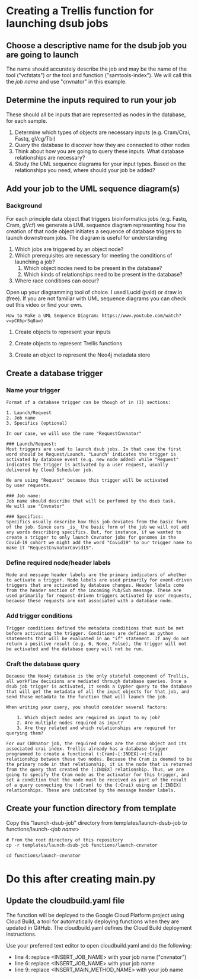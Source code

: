 # Creating a Trellis function for launching dsub jobs

## Choose a descriptive name for the dsub job you are going to launch
The name should accurately describe the job and may be the name of the tool ("vcfstats") or the tool and function ("samtools-index"). We will call this the _job name_ and use "cnvnator" in this example.

## Determine the inputs required to run your job

These should all be inputs that are represented as nodes in the database, for each sample.

1. Determine which types of objects are necessary inputs (e.g. Cram/Crai, Fastq, gVcg/Tbi)
2. Query the database to discover how they are connected to other nodes
3. Think about how you are going to query these inputs. What database relationships are necessary?
4. Study the UML sequence diagrams for your input types. Based on the relationships you need, where should your job be added?

## Add your job to the UML sequence diagram(s)

### Background
For each principle data object that triggers bioinformatics jobs (e.g. Fastq, Cram, gVcf) we generate a UML sequence diagram representing how the creation of that node object initiates a sequence of database triggers to launch downstream jobs. The diagram is useful for understanding

1. Which jobs are triggered by an object node?
2. Which prerequisites are necessary for meeting the conditions of launching a job?
    1. Which object nodes need to be present in the database?
    2. Which kinds of relationships need to be present in the database?
3. Where race conditions can occur?

Open up your diagramming tool of choice. I used Lucid (paid) or draw.io (free). If you are not familiar with UML sequence diagrams you can check out this video or find your own.

    How to Make a UML Sequence Diagram: https://www.youtube.com/watch?v=pCK6prSq8aw)



1. Create objects to represent your inputs

2. Create objects to represent Trellis functions

3. Create an object to represent the Neo4j metadata store

## Create a database trigger

### Name your trigger
    
	Format of a database trigger can be though of in (3) sections:
    
    1. Launch/Request
    2. Job name
    3. Specifics (optional)

    In our case, we will use the name "RequestCnvnator"

    ### Launch/Request:
    Most triggers are used to launch dsub jobs. In that case the first word should be Request/Launch. "Launch" indicates the trigger is activated by database event (e.g. new node added) while "Request" indicates the trigger is activated by a user request, usually delivered by Cloud Scheduler job.

    We are using "Request" because this trigger will be activated
    by user requests.

    ### Job name: 
    Job name should describe that will be perfomed by the dsub task. 
    We will use "Cnvnator"

    ### Specifics:
    Specifics usually describe how this job deviates from the basic form of the job. Since ours _is_ the basic form of the job we will not add any words describing specifics. But, for instance, if we wanted to create a trigger to only launch Cnvnator jobs for genomes in the Covid-19 cohort we might add the word "Covid19" to our trigger name to make it "RequestCnvnatorCovid19".

### Define required node/header labels
	Node and message header labels are the primary indicators of whether to activate a trigger. Node labels are used primarily for event-driven triggers that are activated by database changes. Header labels come from the header section of the incoming Pub/Sub message. These are used primarily for request-driven triggers activated by user requests, because these requests are not associated with a database node.

### Add trigger conditions
	
	Trigger conditions defined the metadata conditions that must be met before activating the trigger. Conditions are defined as python statements that will be evaluated in an "if" statement. If any do not return a positive result (e.g. 0, None, False), the trigger will not be activated and the database query will not be run.

### Craft the database query

    Because the Neo4j database is the only stateful component of Trellis, all workflow decisions are mediated through database queries. Once a dsub job trigger is activated, it sends a Cypher query to the database that will get the metadata of all the input objects for that job, and send those metadata to the function that will launch the job.

    When writing your query, you should consider several factors:

        1. Which object nodes are required as input to my job?
        2. Are multiple nodes required as input?
        3. Are they related and which relationships are required for querying them?

    For our CNVnator job, the required nodes are the cram object and its associated crai index. Trellis already has a database trigger programmed to create a functional (:Cram)-[:INDEX]->(:Crai) relationship between these two nodes. Because the Cram is deemed to be the primary node in that relationship, it is the node that is returned from the query that created the [:INDEX] relationship. Thus, we are going to specify the Cram node as the activator for this trigger, and set a condition that the node must be received as part of the result of a query connecting the (:Cram) to the (:Crai) using an [:INDEX] relationships. These are indicated by the message header labels.

## Create your function directory from template
Copy this "launch-dsub-job" directory from templates/launch-dsub-job to functions/launch-<_job name_>

```
# From the root directory of this repository
cp -r templates/launch-dsub-job functions/launch-cnvnator

cd functions/launch-cnvnator
```

# Do this after creating main.py
## Update the cloudbuild.yaml file
The function will be deployed to the Google Cloud Platform project using Cloud Build, a tool for automatically deploying functions when they are updated in GitHub. The cloudbuild.yaml defines the Cloud Build deployment instructions.

Use your preferred text editor to open cloudbuild.yaml and do the following:

* line 4: replace <INSERT_JOB_NAME> with your job name ("cnvnator")
* line 6: replace <INSERT_JOB_NAME> with your job name
* line 9: replace <INSERT_MAIN_METHOD_NAME> with your job name




